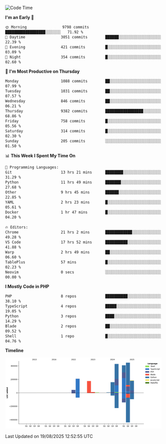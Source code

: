 <!--START_SECTION:waka-->
![Code Time](http://img.shields.io/badge/Code%20Time-4%2C030%20hrs%2052%20mins-blue)

**I'm an Early 🐤** 

```text
🌞 Morning                9798 commits        ██████████████████░░░░░░░   71.92 % 
🌆 Daytime                3051 commits        ██████░░░░░░░░░░░░░░░░░░░   22.39 % 
🌃 Evening                421 commits         █░░░░░░░░░░░░░░░░░░░░░░░░   03.09 % 
🌙 Night                  354 commits         █░░░░░░░░░░░░░░░░░░░░░░░░   02.60 % 
```
📅 **I'm Most Productive on Thursday** 

```text
Monday                   1088 commits        ██░░░░░░░░░░░░░░░░░░░░░░░   07.99 % 
Tuesday                  1031 commits        ██░░░░░░░░░░░░░░░░░░░░░░░   07.57 % 
Wednesday                846 commits         ██░░░░░░░░░░░░░░░░░░░░░░░   06.21 % 
Thursday                 9382 commits        █████████████████░░░░░░░░   68.86 % 
Friday                   758 commits         █░░░░░░░░░░░░░░░░░░░░░░░░   05.56 % 
Saturday                 314 commits         █░░░░░░░░░░░░░░░░░░░░░░░░   02.30 % 
Sunday                   205 commits         ░░░░░░░░░░░░░░░░░░░░░░░░░   01.50 % 
```


📊 **This Week I Spent My Time On** 

```text
💬 Programming Languages: 
Git                      13 hrs 21 mins      ████████░░░░░░░░░░░░░░░░░   31.29 % 
Python                   11 hrs 49 mins      ███████░░░░░░░░░░░░░░░░░░   27.68 % 
Other                    9 hrs 45 mins       ██████░░░░░░░░░░░░░░░░░░░   22.85 % 
YAML                     2 hrs 23 mins       █░░░░░░░░░░░░░░░░░░░░░░░░   05.61 % 
Docker                   1 hr 47 mins        █░░░░░░░░░░░░░░░░░░░░░░░░   04.20 % 

🔥 Editors: 
Chrome                   21 hrs 2 mins       ████████████░░░░░░░░░░░░░   49.28 % 
VS Code                  17 hrs 52 mins      ██████████░░░░░░░░░░░░░░░   41.88 % 
Warp                     2 hrs 49 mins       ██░░░░░░░░░░░░░░░░░░░░░░░   06.60 % 
TablePlus                57 mins             █░░░░░░░░░░░░░░░░░░░░░░░░   02.23 % 
Neovim                   0 secs              ░░░░░░░░░░░░░░░░░░░░░░░░░   00.00 % 
```

**I Mostly Code in PHP** 

```text
PHP                      8 repos             ██████████░░░░░░░░░░░░░░░   38.10 % 
TypeScript               4 repos             █████░░░░░░░░░░░░░░░░░░░░   19.05 % 
Python                   3 repos             ████░░░░░░░░░░░░░░░░░░░░░   14.29 % 
Blade                    2 repos             ██░░░░░░░░░░░░░░░░░░░░░░░   09.52 % 
Shell                    1 repo              █░░░░░░░░░░░░░░░░░░░░░░░░   04.76 % 
```



**Timeline**

![Lines of Code chart](https://raw.githubusercontent.com/abrahamgreyson/abrahamgreyson/main/assets/bar_graph.png)


 Last Updated on 19/08/2025 12:52:55 UTC
<!--END_SECTION:waka-->
